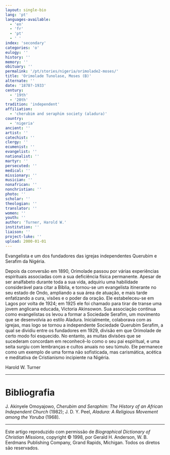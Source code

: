 ```yaml
---
layout: single-bio
lang: 'pt'
languages-available:
  - 'en'
  - 'fr'
  - 'pt'
  - ' '
index: 'secondary'
categories: 'o'
eulogy: ''
history: ''
memory: ''
obituary: ''
permalink: '/pt/stories/nigeria/orimolade2-moses/'
title: 'Orimolade Tunolase, Moses (B)'
alternate: ''
date: '1878?-1933'
century:
  - '19th'
  - '20th'
tradition: 'independent'
affiliation:
  - 'cherubim and seraphim society (aladura)'
country:
  - 'nigeria'
ancient: ''
artist: ''
catechist: ''
clergy: ''
ecumenist: ''
evangelist: ''
nationalist: ''
martyr: ''
persecuted: ''
medical: ''
missionary: ''
musician: ''
nonafrican: ''
nonchristian: ''
photo: ''
scholar: ''
theologian: ''
translator: ''
women: ''
youth: ''
author: 'Turner, Harold W.'
institution: ''
liaison: ''
project-luke: ''
upload: 2000-01-01
---
```



Evangelista e um dos fundadores das igrejas independentes Querubim e Serafim da Nigéria.

Depois da conversão em 1890, Orimolade passou por várias experiências espirituais associadas com a sua deficiência física permanente. Apesar de ser analfabeto durante toda a sua vida, adquiriu uma habilidade considerável para citar a Bíblia, e tornou-se um evangelista itinerante no seu estado de Ondo, ampliando a sua área de atuação, e mais tarde enfatizando a cura, visões e o poder da oração. Ele estabeleceu-se em Lagos por volta de 1924; em 1925 ele foi chamado para tirar de transe uma jovem anglicana educada, Victoria Akinsowon. Sua associação contínua como evangelistas os levou a formar a Sociedade Serafim, um movimento que se desenvolvia ao estilo Aladura. Inicialmente, colaborava com as igrejas, mas logo se tornou a independente Sociedade Querubim Serafim, a qual se dividiu entre os fundadores em 1929,  divisão em que Orimolade de certo modo foi esquecido. No entanto, as muitas divisões que se sucederam concordam em reconhecê-lo como o seu pai espiritual, e uma seita surgiu com lembranças e cultos anuais no seu túmulo. Ele permanece como um exemplo de uma forma não sofisticada, mas carismática, acética e meditativa de Cristianismo incipiente na Nigéria.

Harold W. Turner

---

# Bibliografia

J. Akinyele Omoyajowo, *Cherubim and Seraphim: The History of an African Independent Church* (1982); J. D. Y. Peel, *Aladura: A Religious Movement among the Yoruba* (1968).

---

Este artigo reproduzido com permissão de *Biographical Dictionary of Christian Missions*, copyright © 1998, por Gerald H. Anderson, W. B. Eerdmans Publishing Company, Grand Rapids, Michigan. Todos os diretos são reservados.
